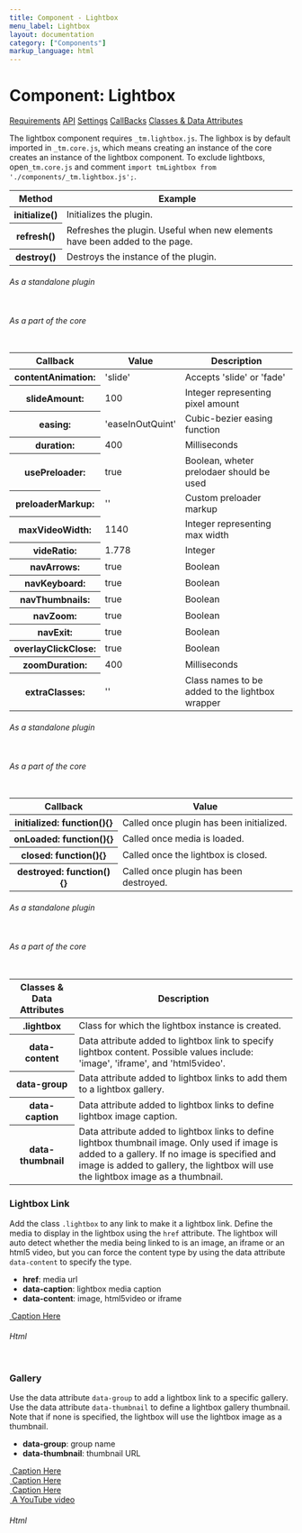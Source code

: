 ```yaml
---
title: Component - Lightbox
menu_label: Lightbox
layout: documentation
category: ["Components"]
markup_language: html
---
```


<div class="section-block">
  <div class="row pt-40 pt-md-40">
    <!-- Content Inner -->
    <div class="col w-9/12 w-md-full order-2 content-inner">
      <h1 class="font-light">Component: Lightbox</h1>
      <div class="tabs rounded">
        <div class="tab-nav button-nav left">
          <a href="#tabs-1-pane-1" class="button border-b border-2 active bg-transparent bg-hover-transparent border-grey-lightest border-hover-grey-lightest color-grey-dark color-hover-grey-darkest border-active-primary color-active-primary">Requirements</a>
          <a href="#tabs-1-pane-2" class="button border-b border-2 bg-transparent bg-hover-transparent border-grey-lightest border-hover-grey-lightest color-grey-dark color-hover-grey-darkest border-active-primary color-active-primary">API</a>
          <a href="#tabs-1-pane-3" class="button border-b border-2 bg-transparent bg-hover-transparent border-grey-lightest border-hover-grey-lightest color-grey-dark color-hover-grey-darkest border-active-primary color-active-primary">Settings</a>
          <a href="#tabs-1-pane-4" class="button border-b border-2 bg-transparent bg-hover-transparent border-grey-lightest border-hover-grey-lightest color-grey-dark color-hover-grey-darkest border-active-primary color-active-primary">CallBacks</a>
          <a href="#tabs-1-pane-5" class="button border-b border-2 bg-transparent bg-hover-transparent border-grey-lightest border-hover-grey-lightest color-grey-dark color-hover-grey-darkest border-active-primary color-active-primary">Classes &amp; Data Attributes</a>
        </div>
        <div class="tab-panes px-0 rounded rounded-sm-b border-transparent">
          <div id="tabs-1-pane-1" class="active animate-in">
            <div class="tab-content">
              <p class="mb-0">The lightbox component requires <code class="color-indigo font-bold">_tm.lightbox.js</code>. The lighbox is by default imported in <code class="color-indigo font-bold">_tm.core.js</code>, which means creating an instance of the core creates an instance of the lightbox component. To exclude lightboxs, open<code class="color-indigo font-bold">_tm.core.js</code> and comment <code class="color-indigo font-bold">import tmLightbox from './components/_tm.lightbox.js';</code>.</p>
            </div>
          </div>
          <div id="tabs-1-pane-2">
            <div class="tab-content">
              <!-- Classes -->
              <div class="table-scrollable">
                <table class="table size-md mb-0 rounded bg-white">
                  <thead>
                    <tr>
                      <th> Method </th>
                      <th> Example </th>
                    </tr>
                  </thead>
                  <tbody class="font-mono">
                    <tr>
                      <th class="color-indigo">initialize()</th>
                      <td> Initializes the plugin. </td>
                    </tr>
                    <tr>
                      <th class="color-indigo">refresh()</th>
                      <td> Refreshes the plugin. Useful when new elements have been added to the page. </td>
                    </tr>
                    <tr>
                      <th class="color-indigo">destroy()</th>
                      <td> Destroys the instance of the plugin. </td>
                    </tr>
                  </tbody>
                </table>
              </div>
              <!-- Classes End -->
              <!-- code -->
              <h6 class="uppercase">As a standalone plugin</h6>
              <div class="rounded p-20 overflow-y-scroll mb-0 bg-gradient-grey-ultralight border-l border-4 border-solid border-indigo">
                <pre class="m-0 language-js"><code class="inline-block scrolling-touch"><!--let lightbox = new tmLightbox('.lightbox');
lightbox.method();
--></code></pre>
              </div>
              <!-- code -->
              <!-- code -->
              <h6 class="uppercase">As a part of the core</h6>
              <div class="rounded p-20 overflow-y-scroll mb-0 bg-gradient-grey-ultralight border-l border-4 border-solid border-indigo">
                <pre class="m-0 language-js"><code class="inline-block scrolling-touch"><!--timber.lightbox.method();
--></code></pre>
              </div>
              <!-- code -->
            </div>
          </div>
          <div id="tabs-1-pane-3">
            <div class="tab-content">
              <!-- Classes -->
              <div class="table-scrollable">
                <table class="table size-md mb-0 rounded bg-white">
                  <thead>
                    <tr>
                      <th> Callback </th>
                      <th> Value </th>
                      <th> Description </th>
                    </tr>
                  </thead>
                  <tbody class="font-mono">
                    <tr>
                      <th class="color-indigo">contentAnimation:</th>
                      <td> 'slide' </td>
                      <td> Accepts 'slide' or 'fade' </td>
                    </tr>
                    <tr>
                      <th class="color-indigo">slideAmount:</th>
                      <td> 100 </td>
                      <td> Integer representing pixel amount </td>
                    </tr>
                    <tr>
                      <th class="color-indigo">easing:</th>
                      <td> 'easeInOutQuint' </td>
                      <td> Cubic-bezier easing function </td>
                    </tr>
                    <tr>
                      <th class="color-indigo">duration:</th>
                      <td> 400 </td>
                      <td> Milliseconds </td>
                    </tr>
                    <tr>
                      <th class="color-indigo">usePreloader:</th>
                      <td> true </td>
                      <td> Boolean, wheter prelodaer should be used </td>
                    </tr>
                    <tr>
                      <th class="color-indigo">preloaderMarkup:</th>
                      <td> '' </td>
                      <td> Custom preloader markup </td>
                    </tr>
                    <tr>
                      <th class="color-indigo">maxVideoWidth:</th>
                      <td> 1140 </td>
                      <td> Integer representing max width </td>
                    </tr>
                    <tr>
                      <th class="color-indigo">videRatio:</th>
                      <td> 1.778 </td>
                      <td> Integer </td>
                    </tr>
                    <tr>
                      <th class="color-indigo">navArrows:</th>
                      <td> true </td>
                      <td> Boolean </td>
                    </tr>
                    <tr>
                      <th class="color-indigo">navKeyboard:</th>
                      <td> true </td>
                      <td> Boolean </td>
                    </tr>
                    <tr>
                      <th class="color-indigo">navThumbnails:</th>
                      <td> true </td>
                      <td> Boolean </td>
                    </tr>
                    <tr>
                      <th class="color-indigo">navZoom:</th>
                      <td> true </td>
                      <td> Boolean </td>
                    </tr>
                    <tr>
                      <th class="color-indigo">navExit:</th>
                      <td> true </td>
                      <td> Boolean </td>
                    </tr>
                    <tr>
                      <th class="color-indigo">overlayClickClose:</th>
                      <td> true </td>
                      <td> Boolean </td>
                    </tr>
                    <tr>
                      <th class="color-indigo">zoomDuration:</th>
                      <td> 400 </td>
                      <td> Milliseconds </td>
                    </tr>
                    <tr>
                      <th class="color-indigo">extraClasses:</th>
                      <td> '' </td>
                      <td> Class names to be added to the lightbox wrapper </td>
                    </tr>
                  </tbody>
                </table>
              </div>
              <!-- Classes End -->
              <!-- code -->
              <h6 class="uppercase">As a standalone plugin</h6>
              <div class="rounded p-20 overflow-y-scroll mb-0 bg-gradient-grey-ultralight border-l border-4 border-solid border-indigo">
                <pre class="m-0 language-js"><code class="inline-block scrolling-touch"><!--let lightbox = new tmLightbox('.lightbox',{
    contentAnimation: 'slide',
    navThumbnails: false
});
--></code></pre>
              </div>
              <!-- code -->
              <!-- code -->
              <h6 class="uppercase">As a part of the core</h6>
              <div class="rounded p-20 overflow-y-scroll mb-0 bg-gradient-grey-ultralight border-l border-4 border-solid border-indigo">
                <pre class="m-0 language-js"><code class="inline-block scrolling-touch"><!--timber.module.lightbox.settings.contentAnimation = 'slide';
timber.module.lightbox.settings.navThumbnails = false;
--></code></pre>
              </div>
              <!-- code -->
            </div>
          </div>
          <div id="tabs-1-pane-4">
            <div class="tab-content">
              <!-- Classes -->
              <div class="table-scrollable">
                <table class="table size-md mb-0 rounded bg-white">
                  <thead>
                    <tr>
                      <th> Callback </th>
                      <th> Value </th>
                    </tr>
                  </thead>
                  <tbody class="font-mono">
                    <tr>
                      <th class="color-indigo">initialized: function(){}</th>
                      <td> Called once plugin has been initialized. </td>
                    </tr>
                    <tr>
                      <th class="color-indigo">onLoaded: function(){}</th>
                      <td> Called once media is loaded. </td>
                    </tr>
                    <tr>
                      <th class="color-indigo">closed: function(){}</th>
                      <td> Called once the lightbox is closed. </td>
                    </tr>
                    <tr>
                      <th class="color-indigo">destroyed: function(){}</th>
                      <td> Called once plugin has been destroyed. </td>
                    </tr>
                  </tbody>
                </table>
              </div>
              <!-- Classes End -->
              <!-- code -->
              <h6 class="uppercase">As a standalone plugin</h6>
              <div class="rounded p-20 overflow-y-scroll mb-0 bg-gradient-grey-ultralight border-l border-4 border-solid border-indigo">
                <pre class="m-0 language-js"><code class="inline-block scrolling-touch"><!--let lightbox = new tmLightbox({
    callback:function(){}
});
--></code></pre>
              </div>
              <!-- code -->
              <!-- code -->
              <h6 class="uppercase">As a part of the core</h6>
              <div class="rounded p-20 overflow-y-scroll mb-0 bg-gradient-grey-ultralight border-l border-4 border-solid border-indigo">
                <pre class="m-0 language-js"><code class="inline-block scrolling-touch"><!--timber.module.lightbox.settings.callback = function(){};
--></code></pre>
              </div>
              <!-- code -->
            </div>
          </div>
          <div id="tabs-1-pane-5">
            <div class="tab-content">
              <!-- Classes -->
              <div class="table-scrollable">
                <table class="table size-md mb-0 rounded bg-white">
                  <thead>
                    <tr>
                      <th> Classes &amp; Data Attributes </th>
                      <th> Description </th>
                    </tr>
                  </thead>
                  <tbody class="font-mono">
                    <tr>
                      <th class="color-indigo">.lightbox</th>
                      <td> Class for which the lightbox instance is created. </td>
                    </tr>
                    <tr>
                      <th class="color-indigo">data-content</th>
                      <td> Data attribute added to lightbox link to specify lightbox content. Possible values include: 'image', 'iframe', and 'html5video'. </td>
                    </tr>
                    <tr>
                      <th class="color-indigo">data-group</th>
                      <td> Data attribute added to lightbox links to add them to a lightbox gallery. </td>
                    </tr>
                    <tr>
                      <th class="color-indigo">data-caption</th>
                      <td> Data attribute added to lightbox links to define lightbox image caption. </td>
                    </tr>
                    <tr>
                      <th class="color-indigo">data-thumbnail</th>
                      <td> Data attribute added to lightbox links to define lightbox thumbnail image. Only used if image is added to a gallery. If no image is specified and image is added to gallery, the lightbox will use the lightbox image as a thumbnail. </td>
                    </tr>
                  </tbody>
                </table>
              </div>
              <!-- Classes End -->
            </div>
          </div>
        </div>
      </div>
      <!-- Demo Block -->
      <div class="demo-block mt-80">
        <h3 class="font-light">Lightbox Link</h3>
        <p>Add the class <code class="color-indigo font-bold">.lightbox</code> to any link to make it a lightbox link. Define the media to display in the lightbox using the <code class="color-indigo font-bold">href</code> attribute. The lightbox will auto detect whether the media being linked to is an image, an iframe or an html5 video, but you can force the content type by using the data attribute <code class="color-indigo font-bold">data-content</code> to specify the type.</p>
        <ul class="list-none">
          <li><strong>href</strong>: media url</li>
          <li><strong>data-caption</strong>: lightbox media caption</li>
          <li><strong>data-content</strong>: image, html5video or iframe</li>
        </ul>
        <div class="p-30 rounded bg-grey-ultralight">
          <div class="thumbnail thumbnail-1 rounded overlay-fade-in" data-hover-easing="easeInOut" data-hover-speed="700" data-hover-bkg-color="#000000" data-hover-bkg-opacity="0.9">
            <a class="overlay-link lightbox" data-caption="In the modern office" data-content="image" href="https://images.unsplash.com/photo-1562184647-5c4f531aef0d?ixlib=rb-1.2.1&amp;ixid=eyJhcHBfaWQiOjEyMDd9&amp;auto=format&amp;fit=crop&amp;w=2250&amp;q=80" data-thumbnail="https://images.unsplash.com/photo-1562184647-5c4f531aef0d?ixlib=rb-1.2.1&amp;ixid=eyJhcHBfaWQiOjEyMDd9&amp;auto=format&amp;fit=crop&amp;w=200&amp;q=80">
              <img src="https://images.unsplash.com/photo-1562184647-5c4f531aef0d?ixlib=rb-1.2.1&amp;ixid=eyJhcHBfaWQiOjEyMDd9&amp;auto=format&amp;fit=crop&amp;w=2250&amp;q=80" alt="">
              <span class="rollover-content items-center center">
                <span> Caption Here </span>
              </span>
            </a>
          </div>
        </div>
      </div>
      <!-- Demo Block End -->
      <!-- code -->
      <h6 class="uppercase">Html</h6>
      <div class="rounded p-20 overflow-y-scroll mb-0 bg-gradient-grey-ultralight border-l border-4 border-solid border-indigo">
        <pre class="m-0 language-markup"><code class="inline-block scrolling-touch"><!--<div class="thumbnail rounded">
	<a class="lightbox" href="lightboxMediaURL">
		<img src="imageURL" alt=""/>
	</a>
</div>
--></code></pre>
      </div>
      <!-- code -->
      <!-- Demo Block -->
      <div class="demo-block mt-80">
        <h3 class="font-light">Gallery</h3>
        <p>Use the data attribute <code class="color-indigo font-bold">data-group</code> to add a lightbox link to a specific gallery. Use the data attribute <code class="color-indigo font-bold">data-thumbnail</code> to define a lightbox gallery thumbnail. Note that if none is specified, the lightbox will use the lightbox image as a thumbnail.</p>
        <ul class="list-none">
          <li><strong>data-group</strong>: group name</li>
          <li><strong>data-thumbnail</strong>: thumbnail URL</li>
        </ul>
        <div class="p-30 rounded bg-grey-ultralight">
          <div class="row pt-0">
            <div class="col w-full grid grid-cols-2 grid-md-cols-2 grid-xs-cols-1 preload" data-set-grid-item-height="">
              <div class="grid-item grid-sizer">
                <div class="grid-item-inner">
                  <div class="thumbnail thumbnail-1 rounded overlay-fade-in" data-hover-easing="easeInOut" data-hover-speed="700" data-hover-bkg-color="#000000" data-hover-bkg-opacity="0.9">
                    <a class="overlay-link lightbox" data-group="group-1" data-caption="In the modern office" data-extra-classes="test test2" data-content="image" href="https://images.unsplash.com/photo-1562184647-5c4f531aef0d?ixlib=rb-1.2.1&amp;ixid=eyJhcHBfaWQiOjEyMDd9&amp;auto=format&amp;fit=crop&amp;w=2250&amp;q=80" data-thumbnail="https://images.unsplash.com/photo-1562184647-5c4f531aef0d?ixlib=rb-1.2.1&amp;ixid=eyJhcHBfaWQiOjEyMDd9&amp;auto=format&amp;fit=crop&amp;w=200&amp;q=80">
                      <img src="data:image/gif;base64,R0lGODdhAQABAPAAAMPDwwAAACwAAAAAAQABAAACAkQBADs=" data-src="https://images.unsplash.com/photo-1562184647-5c4f531aef0d?ixlib=rb-1.2.1&amp;ixid=eyJhcHBfaWQiOjEyMDd9&amp;auto=format&amp;fit=crop&amp;w=2250&amp;q=80" alt="">
                      <span class="rollover-content items-center center">
                        <span> Caption Here </span>
                      </span>
                    </a>
                  </div>
                </div>
              </div>
              <div class="grid-item">
                <div class="grid-item-inner">
                  <div class="thumbnail rounded overlay-fade-in" data-hover-easing="easeInOut" data-hover-speed="700" data-hover-bkg-color="#000000" data-hover-bkg-opacity="0.9">
                    <a class="overlay-link lightbox" href="https://images.unsplash.com/photo-1568812861383-7d7e430959e9?ixlib=rb-1.2.1&amp;ixid=eyJhcHBfaWQiOjEyMDd9&amp;auto=format&amp;fit=crop&amp;w=1300&amp;q=80" data-thumbnail="https://images.unsplash.com/photo-1568812861383-7d7e430959e9?ixlib=rb-1.2.1&amp;ixid=eyJhcHBfaWQiOjEyMDd9&amp;auto=format&amp;fit=crop&amp;w=200&amp;q=80" data-content="image" data-group="group-1" data-caption="Somewhere lost in nature">
                      <img src="data:image/gif;base64,R0lGODdhAQABAPAAAMPDwwAAACwAAAAAAQABAAACAkQBADs=" data-src="https://images.unsplash.com/photo-1568812861383-7d7e430959e9?ixlib=rb-1.2.1&amp;ixid=eyJhcHBfaWQiOjEyMDd9&amp;auto=format&amp;fit=crop&amp;w=1300&amp;q=80" alt="">
                      <span class="rollover-content items-center center">
                        <span> Caption Here </span>
                      </span>
                    </a>
                  </div>
                </div>
              </div>
              <div class="grid-item">
                <div class="grid-item-inner">
                  <div class="thumbnail rounded overlay-fade-in" data-hover-easing="easeInOut" data-hover-speed="700" data-hover-bkg-color="#000000" data-hover-bkg-opacity="0.9">
                    <a class="overlay-link lightbox" href="https://clips.vorwaerts-gmbh.de/VfE_html5.mp4" data-thumbnail="https://images.unsplash.com/photo-1568742802414-2918e2bdebe8?ixlib=rb-1.2.1&amp;ixid=eyJhcHBfaWQiOjEyMDd9&amp;auto=format&amp;fit=crop&amp;w=200&amp;q=80" data-video-max-width="800" data-group="group-1" data-caption="This is an HTML5 video">
                      <img src="data:image/gif;base64,R0lGODdhAQABAPAAAMPDwwAAACwAAAAAAQABAAACAkQBADs=" data-src="https://images.unsplash.com/photo-1568742802414-2918e2bdebe8?ixlib=rb-1.2.1&amp;ixid=eyJhcHBfaWQiOjEyMDd9&amp;auto=format&amp;fit=crop&amp;w=1356&amp;q=80" alt="">
                      <span class="rollover-content items-center center">
                        <span> Caption Here </span>
                      </span>
                    </a>
                  </div>
                </div>
              </div>
              <div class="grid-item">
                <div class="grid-item-inner">
                  <div class="thumbnail rounded overlay-fade-in" data-hover-easing="easeInOut" data-hover-speed="700" data-hover-bkg-color="#000000" data-hover-bkg-opacity="0.9">
                    <a class="overlay-link lightbox" href="https://www.youtube.com/embed/dQw4w9WgXcQ" data-thumbnail="https://images.unsplash.com/photo-1568781270998-2f959da12738?ixlib=rb-1.2.1&amp;ixid=eyJhcHBfaWQiOjEyMDd9&amp;auto=format&amp;fit=crop&amp;w=200&amp;q=80" data-video-max-width="800" data-group="group-1" data-caption="Unique lookig dust">
                      <img src="data:image/gif;base64,R0lGODdhAQABAPAAAMPDwwAAACwAAAAAAQABAAACAkQBADs=" data-src="https://images.unsplash.com/photo-1568781270998-2f959da12738?ixlib=rb-1.2.1&amp;ixid=eyJhcHBfaWQiOjEyMDd9&amp;auto=format&amp;fit=crop&amp;w=2250&amp;q=80" alt="">
                      <span class="rollover-content items-center center">
                        <span> A YouTube video </span>
                      </span>
                    </a>
                  </div>
                </div>
              </div>
            </div>
          </div>
        </div>
      </div>
      <!-- Demo Block End -->
      <!-- code -->
      <h6 class="uppercase">Html</h6>
      <div class="rounded p-20 overflow-y-scroll mb-0 bg-gradient-grey-ultralight border-l border-4 border-solid border-indigo">
        <pre class="m-0 language-markup"><code class="inline-block scrolling-touch"><!--<div class="thumbnail rounded">
	<a class="lightbox" data-group="group-1" data-thumbnail="thumbnailURL" href="lightboxMediaURL">
		<img src="imageURL" alt=""/>
	</a>
</div>
<div class="thumbnail rounded">
	<a class="lightbox" data-group="group-1" data-thumbnail="thumbnailURL" href="lightboxMediaURL">
		<img src="imageURL" alt=""/>
	</a>
</div>
--></code></pre>
      </div>
      <!-- code -->
    </div>
    <!-- Content Inner End -->
		<!-- {{ sidebar }} -->
  </div>
</div>
